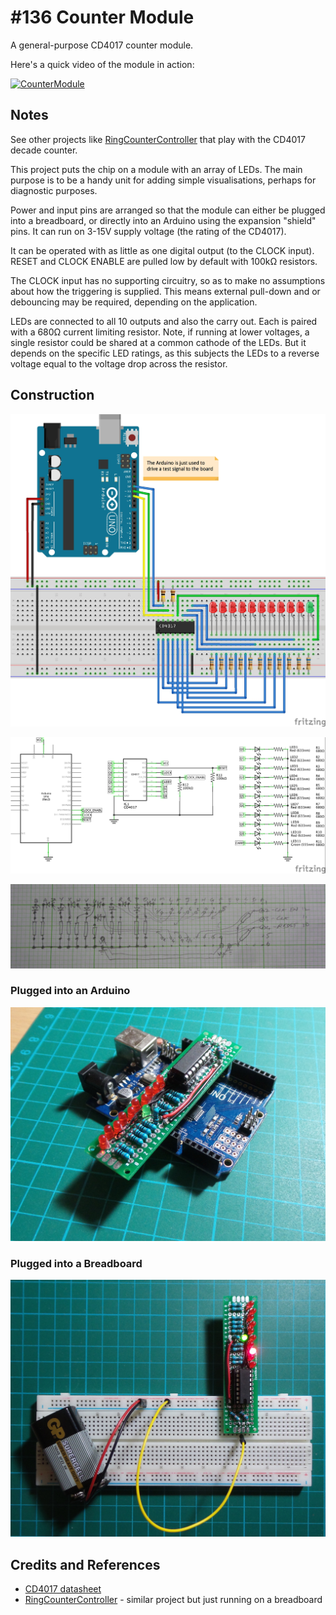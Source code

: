 # #136 Counter Module

A general-purpose CD4017 counter module.

Here's a quick video of the module in action:

[![CounterModule](https://img.youtube.com/vi/fvmFiRvSUXc/0.jpg)](https://www.youtube.com/watch?v=fvmFiRvSUXc)

## Notes

See other projects like [RingCounterController](../RingCounterController) that play with the CD4017 decade counter.

This project puts the chip on a module with an array of LEDs.
The main purpose is to be a handy unit for adding simple visualisations, perhaps for diagnostic purposes.

Power and input pins are arranged so that the module can either be plugged into a breadboard, or directly into an Arduino
using the expansion "shield" pins. It can run on 3-15V supply voltage (the rating of the CD4017).

It can be operated with as little as one digital output (to the CLOCK input).
RESET and CLOCK ENABLE are pulled low by default with 100kΩ resistors.

The CLOCK input has no supporting circuitry, so as to make no assumptions about how the triggering is supplied.
This means external pull-down and or debouncing may be required, depending on the application.

LEDs are connected to all 10 outputs and also the carry out. Each is paired with a 680Ω current limiting resistor.
Note, if running at lower voltages, a single resistor could be shared at a common cathode of the LEDs.
But it depends on the specific LED ratings, as this subjects the LEDs to a reverse voltage equal to the voltage drop across the resistor.

## Construction

![Breadboard](./assets/CounterModule_bb.jpg?raw=true)

![The Schematic](./assets/CounterModule_schematic.jpg?raw=true)

![The Schematic](./assets/CounterModule_pcb_layout.jpg?raw=true)

### Plugged into an Arduino

![The Build](./assets/CounterModule_build.jpg?raw=true)

### Plugged into a Breadboard

![The Build](./assets/CounterModule_build_breadboard.jpg?raw=true)

## Credits and References

* [CD4017 datasheet](https://www.futurlec.com/4000Series/CD4017.shtml)
* [RingCounterController](../RingCounterController) - similar project but just running on a breadboard
